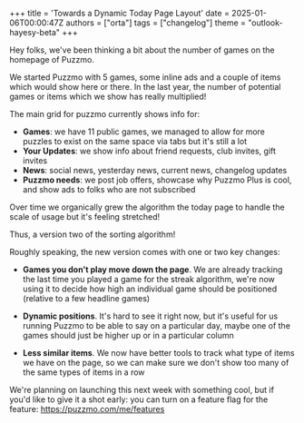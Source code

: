 +++
title = 'Towards a Dynamic Today Page Layout'
date = 2025-01-06T00:00:47Z
authors = ["orta"]
tags = ["changelog"]
theme = "outlook-hayesy-beta"
+++

Hey folks, we've been thinking a bit about the number of games on the homepage of Puzzmo.

We started Puzzmo with 5 games, some inline ads and a couple of items which would show here or there. In the last year, the number of potential games or items which we show has really multiplied!

The main grid for puzzmo currently shows info for:

- **Games**: we have 11 public games, we managed to allow for more puzzles to exist on the same space via tabs but it's still a lot
- **Your Updates**: we show info about friend requests, club invites, gift invites
- **News**: social news, yesterday news, current news, changelog updates
- **Puzzmo needs**: we post job offers, showcase why Puzzmo Plus is cool, and show ads to folks who are not subscribed

Over time we organically grew the algorithm the today page to handle the scale of usage but it's feeling stretched!

Thus, a version two of the sorting algorithm!

Roughly speaking, the new version comes with one or two key changes:

- **Games you don't play move down the page**. We are already tracking the last time you played a game for the streak algorithm, we're now using it to decide how high an individual game should be positioned (relative to a few headline games)

- **Dynamic positions**. It's hard to see it right now, but it's useful for us running Puzzmo to be able to say on a particular day, maybe one of the games should just be higher up or in a particular column

- **Less similar items**. We now have better tools to track what type of items we have on the page, so we can make sure we don't show too many of the same types of items in a row

We're planning on launching this next week with something cool, but if you'd like to give it a shot early: you can turn on a feature flag for the feature: https://puzzmo.com/me/features
